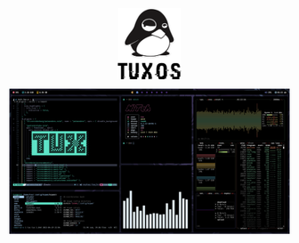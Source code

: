 
<p align="center">
<img src="https://raw.githubusercontent.com/0xTux/tuxOS/main/assets/logo.png" height="128" alt="Archcraft">
</p>

![img](https://raw.githubusercontent.com/0xTux/tuxOS/main/assets/screenshot.png)

